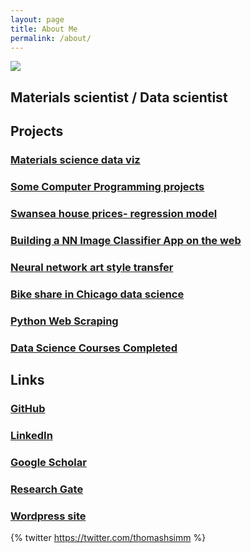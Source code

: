 ```yaml
---
layout: page
title: About Me
permalink: /about/
---
```

![]({{site.baseurl}}/images/header2.png)

## Materials scientist / Data scientist

## Projects

### [Materials science data viz](https://thomashsimm.com/2021/10/24/Data-Viz.html)

### [Some Computer Programming projects](https://thomashsimm.wordpress.com/computer-programming/)

### [Swansea house prices- regression model ](https://thomashsimm.com/2021/08/04/Swansea-House-Price-Report.html)

### [Building a NN Image Classifier App on the web](https://thomashsimm.com/fastai/jupyter/binder/voila/mybinder/thomashsimm/2021/10/10/ImageClassifier.html)

### [Neural network art style transfer](https://thomashsimm.com/tensorflow/deep%20learning/jupyter/2021/11/17/StyleTransfer.html)

### [Bike share in Chicago data science](https://thomashsimm.com/2021/11/16/ChicagoBikes.html)

### [Python Web Scraping](https://thomashsimm.com/web%20scraping/python/beautifulsoup/selenium/jupyter/2021/11/18/WebScraping.html)

### [Data Science Courses Completed](https://thomashsimm.wordpress.com/datascience_courses/)


## Links

### [GitHub](https://github.com/ThomasHSimm)

### [LinkedIn](https://www.linkedin.com/in/thomashsimm/)

### [Google Scholar](https://scholar.google.com/citations?user=HdPDn1sAAAAJ)
 
### [Research Gate](https://www.researchgate.net/profile/Thomas-Simm)

### [Wordpress site](https://thomashsimm.wordpress.com)

{% twitter https://twitter.com/thomashsimm %}